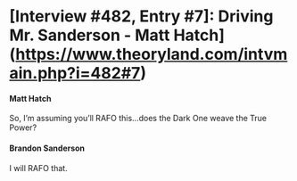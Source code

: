 # [Interview #482, Entry #7]: Driving Mr. Sanderson - Matt Hatch](https://www.theoryland.com/intvmain.php?i=482#7)

#### Matt Hatch

So, I’m assuming you’ll RAFO this...does the Dark One weave the True Power?

#### Brandon Sanderson

I will RAFO that.

